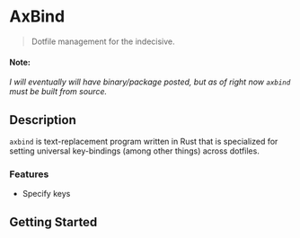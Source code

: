 # AxBind

> Dotfile management for the indecisive.

#### Note:

*I will eventually will have binary/package posted, but as of right now `axbind` must be built from source.*

## Description

`axbind` is text-replacement program written in Rust that is specialized for setting universal key-bindings (among other things) across dotfiles.

### Features
- Specify keys
## Getting Started
